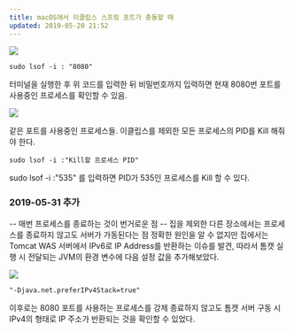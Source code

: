 ```yaml
---
title: macOS에서 이클립스 스프링 포트가 충돌할 때
updated: 2019-05-20 21:52
---
```


![](https://raw.githubusercontent.com/rlawjddbs/rlawjddbs.github.io/master/assets/common/imgs/190520/404error.png)


```terminal
sudo lsof -i : "8080"
```
터미널을 실행한 후 위 코드를 입력한 뒤 비밀번호까지 입력하면 현재 8080번 포트를 사용중인 프로세스를 확인할 수 있음.

![](https://raw.githubusercontent.com/rlawjddbs/rlawjddbs.github.io/master/assets/common/imgs/190520/lsof-i8080.png)

같은 포트를 사용중인 프로세스들. 이클립스를 제외한 모든 프로세스의 PID를 Kill 해줘야 한다.

```terminal
sudo lsof -i :"Kill할 프로세스 PID"
```
sudo lsof -i :"535" 를 입력하면 PID가 535인 프로세스를 Kill 할 수 있다.


### 2019-05-31 추가
-- 매번 프로세스를 종료하는 것이 번거로운 점
-- 집을 제외한 다른 장소에서는 프로세스를 종료하지 않고도 서버가 가동된다는 점
정확한 원인을 알 수 없지만 집에서는 Tomcat WAS 서버에서 IPv6로 IP Address를 반환하는 이슈를 발견,
따라서 톰캣 실행 시 전달되는 JVM의 환경 변수에 다음 설정 값을 추가해보았다.

![](https://raw.githubusercontent.com/rlawjddbs/rlawjddbs.github.io/master/assets/common/imgs/190520/run_configurations.png)

```terminal
"-Djava.net.preferIPv4Stack=true"
```

이후로는 8080 포트를 사용하는 프로세스를 강제 종료하지 않고도 톰캣 서버 구동 시 IPv4의 형태로 IP 주소가 반환되는 것을 확인할 수 있었다.
